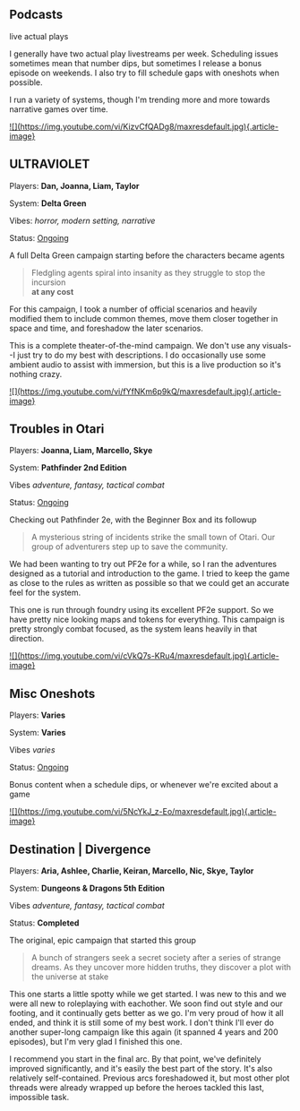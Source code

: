 <section>
<hgroup>

# Podcasts

live actual plays

</hgroup>

I generally have two actual play livestreams per week. Scheduling
issues sometimes mean that number dips, but sometimes I release a
bonus episode on weekends. I also try to fill schedule gaps with
oneshots when possible.

I run a variety of systems, though I'm trending more and more
towards narrative games over time.

</section>

<article>
<a href="https://www.youtube.com/watch?v=KizvCfQADg8&list=PLKf-mXZAT29VIblh2WSZo5HPgZuQ4rUcw">
![](https://img.youtube.com/vi/KizvCfQADg8/maxresdefault.jpg){.article-image}
</a>
<hgroup>

## ULTRAVIOLET

Players: **Dan, Joanna, Liam, Taylor**

System: **Delta Green**

Vibes: _horror, modern setting, narrative_

Status: <ins>Ongoing</ins>

A full Delta Green campaign starting before the characters became agents

</hgroup>

> Fledgling agents spiral into insanity as they struggle to stop the
> incursion  
> **at any cost**

For this campaign, I took a number of official scenarios and heavily
modified them to include common themes, move them closer together
in space and time, and foreshadow the later scenarios.

This is a complete theater-of-the-mind campaign. We don't use any
visuals--I just try to do my best with descriptions. I do occasionally
use some ambient audio to assist with immersion, but this is a live
production so it's nothing crazy.

</article>

<article>
<a href="https://www.youtube.com/watch?v=fYfNKm6p9kQ&list=PLKf-mXZAT29WXXocLndMSSwVj4XIDbAJQ">
![](https://img.youtube.com/vi/fYfNKm6p9kQ/maxresdefault.jpg){.article-image}
</a>
<hgroup>

## Troubles in Otari

Players: **Joanna, Liam, Marcello, Skye**

System: **Pathfinder 2nd Edition**

Vibes _adventure, fantasy, tactical combat_

Status: <ins>Ongoing</ins>

Checking out Pathfinder 2e, with the Beginner Box and its followup

</hgroup>

> A mysterious string of incidents strike the small town of Otari.
> Our group of adventurers step up to save the community.

We had been wanting to try out PF2e for a while, so I ran the adventures
designed as a tutorial and introduction to the game. I tried to keep the
game as close to the rules as written as possible so that we could get an
accurate feel for the system.

This one is run through foundry using its excellent PF2e support. So
we have pretty nice looking maps and tokens for everything. This campaign
is pretty strongly combat focused, as the system leans heavily in that
direction.

</article>

<article>
<a href="https://www.youtube.com/watch?v=cVkQ7s-KRu4&list=PLKf-mXZAT29UONciXHMgLpIC7Xpt1Vp3H">
![](https://img.youtube.com/vi/cVkQ7s-KRu4/maxresdefault.jpg){.article-image}
</a>
<hgroup>

## Misc Oneshots

Players: **Varies**

System: **Varies**

Vibes _varies_

Status: <ins>Ongoing</ins>

Bonus content when a schedule dips, or whenever we're excited about a game

</hgroup>

</article>

<article>
<a href="https://www.youtube.com/watch?v=5NcYkJ_z-Eo&list=PLKf-mXZAT29UlgmR6D35Ba_d-7mSnurtg">
![](https://img.youtube.com/vi/5NcYkJ_z-Eo/maxresdefault.jpg){.article-image}
</a>
<hgroup>

## Destination | Divergence

Players: **Aria, Ashlee, Charlie, Keiran, Marcello, Nic, Skye, Taylor**

System: **Dungeons & Dragons 5th Edition**

Vibes _adventure, fantasy, tactical combat_

Status: **Completed**

The original, epic campaign that started this group

</hgroup>

> A bunch of strangers seek a secret society after a series of strange dreams.
> As they uncover more hidden truths, they discover a plot with the universe at
> stake

This one starts a little spotty while we get started. I was new to this and we
were all new to roleplaying with eachother. We soon find out style and our
footing, and it continually gets better as we go. I'm very proud of how it all
ended, and think it is still some of my best work. I don't think I'll ever do
another super-long campaign like this again (it spanned 4 years and 200
episodes), but I'm very glad I finished this one.

I recommend you start in the final arc. By that point, we've definitely improved
significantly, and it's easily the best part of the story. It's also relatively
self-contained. Previous arcs foreshadowed it, but most other plot threads were
already wrapped up before the heroes tackled this last, impossible task.

</article>
